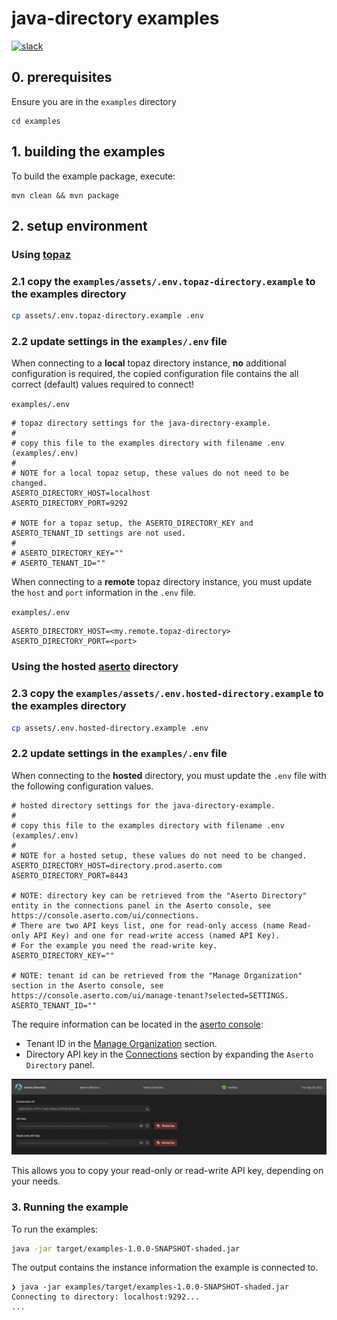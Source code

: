 # java-directory examples
[![slack](https://img.shields.io/badge/slack-Aserto%20Community-brightgreen)](https://asertocommunity.slack.com)


## 0. prerequisites 

Ensure you are in the `examples` directory

```
cd examples
```

## 1. building the examples

To build the example package, execute:

```
mvn clean && mvn package
```

## 2. setup environment

### Using [topaz](https://topaz.sh)

### 2.1 copy the `examples/assets/.env.topaz-directory.example` to the examples directory

```bash
cp assets/.env.topaz-directory.example .env
```

### 2.2 update settings in the `examples/.env` file


When connecting to a **local** topaz directory instance, **no** additional configuration is required, the copied configuration file contains the all correct (default) values required to connect!

`examples/.env`

```
# topaz directory settings for the java-directory-example.
#
# copy this file to the examples directory with filename .env (examples/.env)
# 
# NOTE for a local topaz setup, these values do not need to be changed.
ASERTO_DIRECTORY_HOST=localhost
ASERTO_DIRECTORY_PORT=9292

# NOTE for a topaz setup, the ASERTO_DIRECTORY_KEY and ASERTO_TENANT_ID settings are not used.
#
# ASERTO_DIRECTORY_KEY=""
# ASERTO_TENANT_ID=""

```

When connecting to a **remote** topaz directory instance, you must update the `host` and `port` information in the `.env` file.

`examples/.env`

```
ASERTO_DIRECTORY_HOST=<my.remote.topaz-directory>
ASERTO_DIRECTORY_PORT=<port>

```

### Using the hosted [aserto](https://console.aserto.com) directory 

### 2.3 copy the `examples/assets/.env.hosted-directory.example` to the examples directory

```bash
cp assets/.env.hosted-directory.example .env
```

### 2.2 update settings in the `examples/.env` file


When connecting to the **hosted** directory, you must update the `.env` file with the following configuration values.


```
# hosted directory settings for the java-directory-example.
#
# copy this file to the examples directory with filename .env (examples/.env)
#
# NOTE for a hosted setup, these values do not need to be changed.
ASERTO_DIRECTORY_HOST=directory.prod.aserto.com
ASERTO_DIRECTORY_PORT=8443

# NOTE: directory key can be retrieved from the "Aserto Directory" entity in the connections panel in the Aserto console, see https://console.aserto.com/ui/connections.
# There are two API keys list, one for read-only access (name Read-only API Key) and one for read-write access (named API Key). 
# For the example you need the read-write key.
ASERTO_DIRECTORY_KEY=""

# NOTE: tenant id can be retrieved from the "Manage Organization" section in the Aserto console, see https://console.aserto.com/ui/manage-tenant?selected=SETTINGS.
ASERTO_TENANT_ID=""

```

The require information can be located in the [aserto console](https://console.aserto.com/): 

* Tenant ID in the [Manage Organization](https://console.aserto.com/ui/manage-tenant?selected=SETTINGS) section.
* Directory API key in the [Connections](https://console.aserto.com/ui/connections) section by expanding the `Aserto Directory` panel.

![](./assets/directory-connection.png)

This allows you to copy your read-only or read-write API key, depending on your needs.


### 3. Running the example

To run the examples:

```bash
java -jar target/examples-1.0.0-SNAPSHOT-shaded.jar
```

The output contains the instance information the example is connected to.

```
❯ java -jar examples/target/examples-1.0.0-SNAPSHOT-shaded.jar
Connecting to directory: localhost:9292...
...
```
